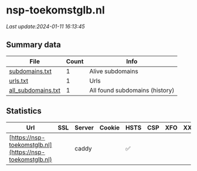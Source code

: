 # nsp-toekomstglb.nl
*Last update:2024-01-11 16:13:45*
## Summary data
| File       | Count | Info |
|------------|-------|------|
|[subdomains.txt](/data/nsp-toekomstglb/subdomains.txt)|1|Alive subdomains|
|[urls.txt](/data/nsp-toekomstglb/urls.txt)|1|Urls|
|[all_subdomains.txt](/data/nsp-toekomstglb/all_subdomains.txt)|1|All found subdomains (history)|
## Statistics
| Url | SSL | Server | Cookie | HSTS | CSP | XFO | XXP | RP | Tech |
|------------|-------|------|------|------|------|------|------|------|------|
|[https://nsp-toekomstglb.nl](https://nsp-toekomstglb.nl)| |caddy| |:white_check_mark: | | | |:white_check_mark: | |:white_check_mark: | |HSTS HTTP/3 Nginx Re...| |